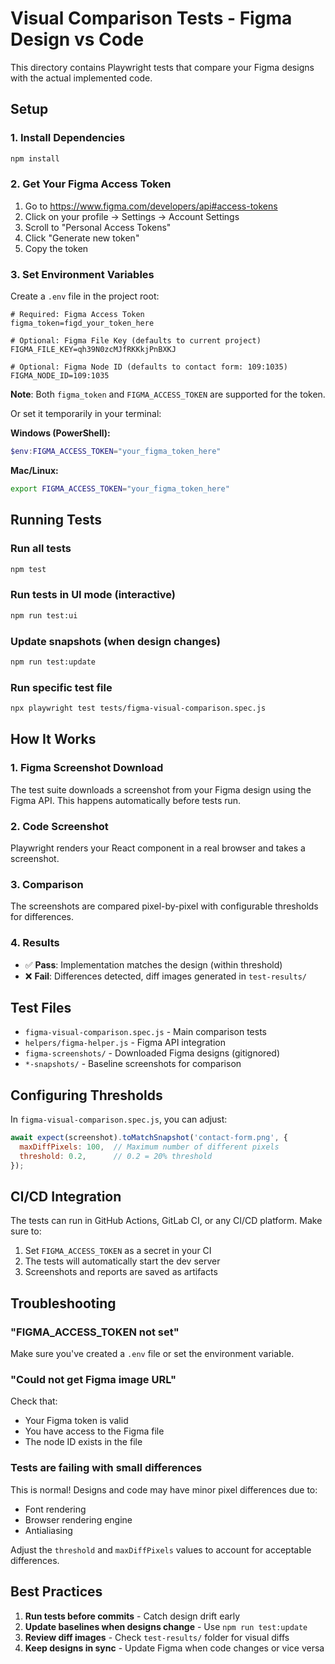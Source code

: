 # Visual Comparison Tests - Figma Design vs Code

This directory contains Playwright tests that compare your Figma designs with the actual implemented code.

## Setup

### 1. Install Dependencies

```bash
npm install
```

### 2. Get Your Figma Access Token

1. Go to https://www.figma.com/developers/api#access-tokens
2. Click on your profile → Settings → Account Settings
3. Scroll to "Personal Access Tokens"
4. Click "Generate new token"
5. Copy the token

### 3. Set Environment Variables

Create a `.env` file in the project root:

```env
# Required: Figma Access Token
figma_token=figd_your_token_here

# Optional: Figma File Key (defaults to current project)
FIGMA_FILE_KEY=qh39N0zcMJfRKKkjPnBXKJ

# Optional: Figma Node ID (defaults to contact form: 109:1035)
FIGMA_NODE_ID=109:1035
```

**Note**: Both `figma_token` and `FIGMA_ACCESS_TOKEN` are supported for the token.

Or set it temporarily in your terminal:

**Windows (PowerShell):**
```powershell
$env:FIGMA_ACCESS_TOKEN="your_figma_token_here"
```

**Mac/Linux:**
```bash
export FIGMA_ACCESS_TOKEN="your_figma_token_here"
```

## Running Tests

### Run all tests
```bash
npm test
```

### Run tests in UI mode (interactive)
```bash
npm run test:ui
```

### Update snapshots (when design changes)
```bash
npm run test:update
```

### Run specific test file
```bash
npx playwright test tests/figma-visual-comparison.spec.js
```

## How It Works

### 1. Figma Screenshot Download
The test suite downloads a screenshot from your Figma design using the Figma API. This happens automatically before tests run.

### 2. Code Screenshot
Playwright renders your React component in a real browser and takes a screenshot.

### 3. Comparison
The screenshots are compared pixel-by-pixel with configurable thresholds for differences.

### 4. Results
- ✅ **Pass**: Implementation matches the design (within threshold)
- ❌ **Fail**: Differences detected, diff images generated in `test-results/`

## Test Files

- `figma-visual-comparison.spec.js` - Main comparison tests
- `helpers/figma-helper.js` - Figma API integration
- `figma-screenshots/` - Downloaded Figma designs (gitignored)
- `*-snapshots/` - Baseline screenshots for comparison

## Configuring Thresholds

In `figma-visual-comparison.spec.js`, you can adjust:

```js
await expect(screenshot).toMatchSnapshot('contact-form.png', {
  maxDiffPixels: 100,  // Maximum number of different pixels
  threshold: 0.2,      // 0.2 = 20% threshold
});
```

## CI/CD Integration

The tests can run in GitHub Actions, GitLab CI, or any CI/CD platform. Make sure to:

1. Set `FIGMA_ACCESS_TOKEN` as a secret in your CI
2. The tests will automatically start the dev server
3. Screenshots and reports are saved as artifacts

## Troubleshooting

### "FIGMA_ACCESS_TOKEN not set"
Make sure you've created a `.env` file or set the environment variable.

### "Could not get Figma image URL"
Check that:
- Your Figma token is valid
- You have access to the Figma file
- The node ID exists in the file

### Tests are failing with small differences
This is normal! Designs and code may have minor pixel differences due to:
- Font rendering
- Browser rendering engine
- Antialiasing

Adjust the `threshold` and `maxDiffPixels` values to account for acceptable differences.

## Best Practices

1. **Run tests before commits** - Catch design drift early
2. **Update baselines when designs change** - Use `npm run test:update`
3. **Review diff images** - Check `test-results/` folder for visual diffs
4. **Keep designs in sync** - Update Figma when code changes or vice versa

